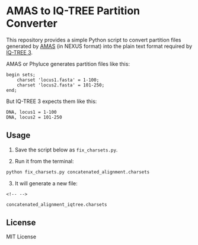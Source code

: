 # AMAS to IQ-TREE Partition Converter

This repository provides a simple Python script to convert partition
files generated by [AMAS](https://github.com/marekborowiec/AMAS) (in
NEXUS format) into the plain text format required by [IQ-TREE
3](http://www.iqtree.org/).

AMAS or Phyluce generates partition files like this:

    begin sets;
        charset 'locus1.fasta' = 1-100;
        charset 'locus2.fasta' = 101-250;
    end;

But IQ-TREE 3 expects them like this:

    DNA, locus1 = 1-100
    DNA, locus2 = 101-250

## Usage

1.  Save the script below as `fix_charsets.py`.

2.  Run it from the terminal:

``` bash
python fix_charsets.py concatenated_alignment.charsets
```

3.  It will generate a new file:

```{=html}
<!-- -->
```
    concatenated_alignment_iqtree.charsets

## License

MIT License

